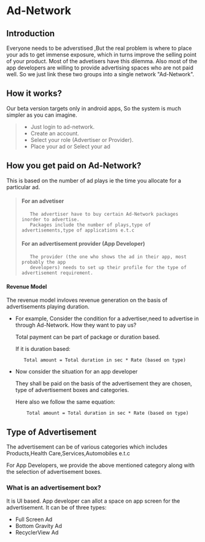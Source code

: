 # Ad-Network

## Introduction
Everyone needs to be adverstised ,But the real problem is where to place your ads to get immense exposure, which in turns improve the selling point of your product. Most of the advetisers have this dilemma. Also most of the app developers are willing to provide advertising spaces who are not paid well. So we just link these two groups into a single network "Ad-Network".

## How it works?

Our beta version targets only in android apps, So the system is much simpler as you can imagine.
   >  *  Just login to ad-network.
   >  *  Create an account.
   >  *  Select your role (Advertiser or Provider).
   >  *  Place your ad or Select your ad
   
## How you get paid on Ad-Network?

This is based on the number of ad plays ie the time you allocate for a particular ad.
>  ####  For an advetiser
>        The advertiser have to buy certain Ad-Network packages inorder to advertise.
>        Packages include the number of plays,type of advertisements,type of applications e.t.c
>  ####  For an advertisement provider (App Developer)
>        The provider (the one who shows the ad in their app, most probably the app
>        developers) needs to set up their profile for the type of advertisement requirement.

  #### Revenue Model
  
  The revenue model invloves revenue generation on the basis of advertisements playing duration.
  
  *  For example,
      Consider the condition for a advertiser,need to advertise in through Ad-Network. How they want to pay us?
      
      Total payment can be part of package or duration based.
      
      If it is duration based:
            
            Total amount = Total duration in sec * Rate (based on type)
            
    
  * Now consider the situation for an app developer
  
       They shall be paid on the basis of the advertisement they are chosen, type of advertisement boxes and categories.
       
       
       Here also we follow the same equation:
       
            Total amount = Total duration in sec * Rate (based on type)
            
            
## Type of Advertisement

  The advertisement can be of various categories which includes Products,Health Care,Services,Automobiles e.t.c
  
  For App Developers, we provide the above mentioned category along with the selection of  advertisement boxes.
  
  ### What is an advertisement box?
 
 It is UI based. App developer can allot a space on app screen for the advertisement.
 It can be of three types:
 
 * Full Screen Ad
 * Bottom Gravity Ad
 * RecyclerView Ad

       
       
       

